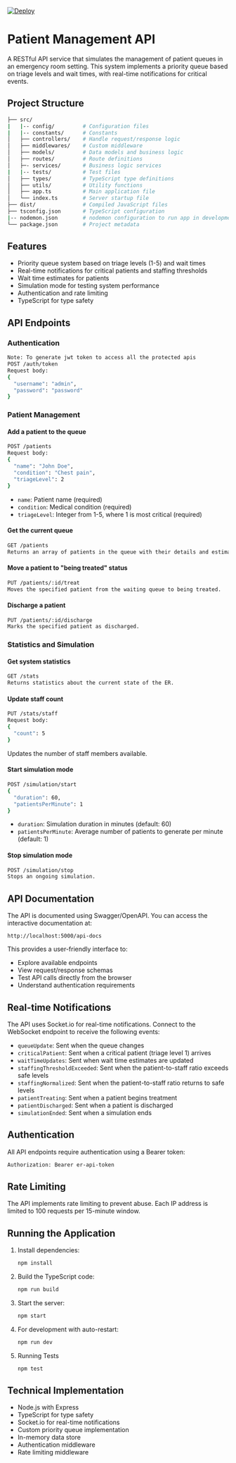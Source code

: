 [![Deploy](https://github.com/Souraevshing/patient-management-system/actions/workflows/deploy.yml/badge.svg?branch=main)](https://github.com/Souraevshing/patient-management-system/actions/workflows/deploy.yml)

# Patient Management API

A RESTful API service that simulates the management of patient queues in an emergency room setting. This system implements a priority queue based on triage levels and wait times, with real-time notifications for critical events.

## Project Structure

```bash
├── src/
|   |-- config/         # Configuration files
|   |-- constants/      # Constants
│   ├── controllers/    # Handle request/response logic
│   ├── middlewares/    # Custom middleware
│   ├── models/         # Data models and business logic
│   ├── routes/         # Route definitions
│   ├─- services/       # Business logic services
|   |-- tests/          # Test files
│   ├── types/          # TypeScript type definitions
│   ├── utils/          # Utility functions
│   ├── app.ts          # Main application file
│   └── index.ts        # Server startup file
├── dist/               # Compiled JavaScript files
├── tsconfig.json       # TypeScript configuration
|-- nodemon.json        # nodemon configuration to run app in development mode
└── package.json        # Project metadata
```

## Features

- Priority queue system based on triage levels (1-5) and wait times
- Real-time notifications for critical patients and staffing thresholds
- Wait time estimates for patients
- Simulation mode for testing system performance
- Authentication and rate limiting
- TypeScript for type safety

## API Endpoints

### Authentication

```bash
Note: To generate jwt token to access all the protected apis
POST /auth/token
Request body:
{
  "username": "admin",
  "password": "password"
}
```

### Patient Management

#### Add a patient to the queue

```bash
POST /patients
Request body:
{
  "name": "John Doe",
  "condition": "Chest pain",
  "triageLevel": 2
}
```

- `name`: Patient name (required)
- `condition`: Medical condition (required)
- `triageLevel`: Integer from 1-5, where 1 is most critical (required)

#### Get the current queue

```bash
GET /patients
Returns an array of patients in the queue with their details and estimated wait times.
```

#### Move a patient to "being treated" status

```bash
PUT /patients/:id/treat
Moves the specified patient from the waiting queue to being treated.
```

#### Discharge a patient

```bash
PUT /patients/:id/discharge
Marks the specified patient as discharged.
```

### Statistics and Simulation

#### Get system statistics

```bash
GET /stats
Returns statistics about the current state of the ER.
```

#### Update staff count

```bash
PUT /stats/staff
Request body:
{
  "count": 5
}
```

Updates the number of staff members available.

#### Start simulation mode

```bash
POST /simulation/start
{
  "duration": 60,
  "patientsPerMinute": 1
}
```

- `duration`: Simulation duration in minutes (default: 60)
- `patientsPerMinute`: Average number of patients to generate per minute (default: 1)

#### Stop simulation mode

```bash
POST /simulation/stop
Stops an ongoing simulation.
```

## API Documentation

The API is documented using Swagger/OpenAPI. You can access the interactive documentation at:

`http://localhost:5000/api-docs`

This provides a user-friendly interface to:

- Explore available endpoints
- View request/response schemas
- Test API calls directly from the browser
- Understand authentication requirements

## Real-time Notifications

The API uses Socket.io for real-time notifications. Connect to the WebSocket endpoint to receive the following events:

- `queueUpdate`: Sent when the queue changes
- `criticalPatient`: Sent when a critical patient (triage level 1) arrives
- `waitTimeUpdates`: Sent when wait time estimates are updated
- `staffingThresholdExceeded`: Sent when the patient-to-staff ratio exceeds safe levels
- `staffingNormalized`: Sent when the patient-to-staff ratio returns to safe levels
- `patientTreating`: Sent when a patient begins treatment
- `patientDischarged`: Sent when a patient is discharged
- `simulationEnded`: Sent when a simulation ends

## Authentication

All API endpoints require authentication using a Bearer token:

```bash
Authorization: Bearer er-api-token
```

## Rate Limiting

The API implements rate limiting to prevent abuse. Each IP address is limited to 100 requests per 15-minute window.

## Running the Application

1. Install dependencies:

    ```bash
    npm install
    ```

2. Build the TypeScript code:

    ```bash
    npm run build
    ```

3. Start the server:

    ```bash
    npm start
    ```

4. For development with auto-restart:

    ```bash
    npm run dev
    ```

5. Running Tests

    ```bash
    npm test
    ```

## Technical Implementation

- Node.js with Express
- TypeScript for type safety
- Socket.io for real-time notifications
- Custom priority queue implementation
- In-memory data store
- Authentication middleware
- Rate limiting middleware
